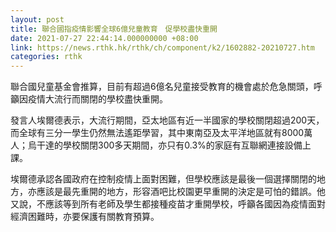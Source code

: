```yaml
---
layout: post
title: 聯合國指疫情影響全球6億兒童教育　促學校盡快重開
date: 2021-07-27 22:44:14.000000000 +08:00
link: https://news.rthk.hk/rthk/ch/component/k2/1602882-20210727.htm
categories: rthk
---
```


聯合國兒童基金會推算，目前有超過6億名兒童接受教育的機會處於危急關頭，呼籲因疫情大流行而關閉的學校盡快重開。

發言人埃爾德表示，大流行期間，亞太地區有近一半國家的學校關閉超過200天，而全球有三分一學生仍然無法遙距學習，其中東南亞及太平洋地區就有8000萬人；烏干達的學校關閉300多天期間，亦只有0.3%的家庭有互聯網連接設備上課。

埃爾德承認各國政府在控制疫情上面對困難，但學校應該是最後一個選擇關閉的地方，亦應該是最先重開的地方，形容酒吧比校園更早重開的決定是可怕的錯誤。他又說，不應該等到所有老師及學生都接種疫苗才重開學校，呼籲各國因為疫情面對經濟困難時，亦要保護有關教育預算。
